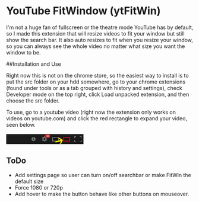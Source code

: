 YouTube FitWindow (ytFitWin)
========

I'm not a huge fan of fullscreen or the theatre mode YouTube has by default, so I made this extension that will resize videos to fit your window but still show the search bar.  It also auto resizes to fit when you resize your window, so you can always see the whole video no matter what size you want the window to be.

##Installation and Use

Right now this is not on the chrome store, so the easiest way to install is to put the src folder on your hdd somewhere, go to your chrome extensions (found under tools or as a tab grouped with history and settings), check Developer mode on the top right, click Load unpacked extension, and then choose the src folder.


To use, go to a youtube video (right now the extension only works on videos on youtube.com) and click the red rectangle to expand your video, seen below.
<br><br>
<img src="media/buttonLocation.png">

## ToDo


- Add settings page so user can turn on/off searchbar or make FitWin the default size
- Force 1080 or 720p
- Add hover to make the button behave like other buttons on mouseover.
